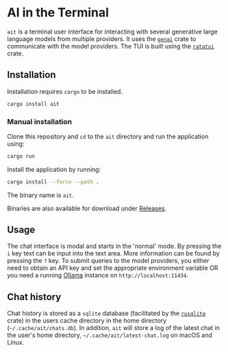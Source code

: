 # AI in the Terminal

`ait` is a terminal user interface for interacting with several
generative large language models from multiple providers.
It uses the [`genai`](https://github.com/jeremychone/rust-genai) crate to
communicate with the model providers.
The TUI is built using the [`ratatui`](https://ratatui.rs) crate.

## Installation

Installation requires `cargo` to be installed.

```bash
cargo install ait
```

### Manual installation

Clone this repository and `cd` to the `ait` directory and run the application using:

```bash
cargo run
```

Install the application by running:

```bash
cargo install --force --path .
```

The binary name is `ait`.

Binaries are also available for download under [Releases](https://github.com/wilswer/ait/releases).

## Usage

The chat interface is modal and starts in the 'normal' mode.
By pressing the `i` key text can be input into the text area.
More information can be found by pressing the `?` key.
To submit queries to the model providers, you either need to obtain an API key and
set the appropriate environment variable OR you need a running
[Ollama](https://ollama.com/) instance on `http://localhost:11434`.

## Chat history

Chat history is stored as a `sqlite` database (facilitated by the
[`rusqlite`](https://github.com/rusqlite/rusqlite) crate)
in the users cache directory in the home directory (`~/.cache/ait/chats.db`).
In addition, `ait` will store a log of the latest chat
in the user's home directory, `~/.cache/ait/latest-chat.log` on macOS and Linux.
